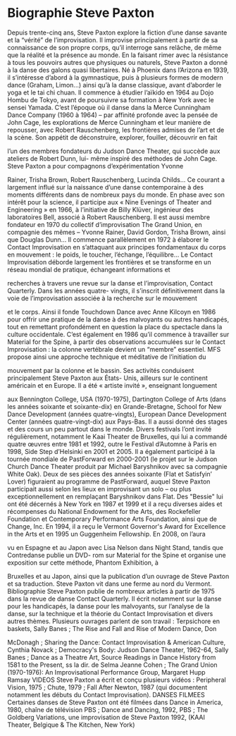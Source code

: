 # Biographie Steve Paxton

Depuis trente-cinq ans, Steve Paxton explore la fiction d’une danse savante et la “vérité” de
l’improvisation. Il improvise principalement à partir de sa connaissance de son propre corps, qu’il
interroge sans relâche, de même que la réalité et la présence au monde. En la faisant rimer avec la
résistance à tous les pouvoirs autres que physiques ou naturels, Steve Paxton a donné à la danse des
galons quasi libertaires. Né à Phoenix dans l’Arizona en 1939, il s’intéresse d’abord à la gymnastique,
puis à plusieurs formes de modern dance (Graham, Limon...) ainsi qu’à la danse classique, avant
d’aborder le yoga et le tai chi chuan. Il commence à étudier l’aïkido en 1964 au Dojo Hombu de Tokyo,
avant de poursuivre sa formation à New York avec le sensei Yamada. C’est l’époque où il danse dans la
Merce Cunningham Dance Company (1960 à 1964) – par affinité profonde avec la pensée de John Cage,
les explorations de Merce Cunningham et leur manière de repousser, avec Robert Rauschenberg, les
frontières admises de l’art et de la scène. Son appétit de déconstruire, explorer, fouiller, découvrir en fait

l’un des membres fondateurs du Judson Dance Theater, qui succède aux ateliers de Robert Dunn, lui-
même inspiré des méthodes de John Cage. Steve Paxton a pour compagnons d’expérimentation Yvonne

Rainer, Trisha Brown, Robert Rauschenberg, Lucinda Childs... Ce courant a largement influé sur la
naissance d’une danse contemporaine à des moments différents dans de nombreux pays du monde. En
phase avec son intérêt pour la science, il participe aux « Nine Evenings of Theater and Engineering » en
1966, à l’initiative de Billy Klüver, ingénieur des laboratoires Bell, associé à Robert Rauschenberg.
Il est aussi membre fondateur en 1970 du collectif d’improvisation The Grand Union, en compagnie des
mêmes – Yvonne Rainer, David Gordon, Trisha Brown, ainsi que Douglas Dunn... Il commence
parallèlement en 1972 à élaborer le Contact Improvisation en s’attaquant aux principes fondamentaux du
corps en mouvement : le poids, le toucher, l’échange, l’équilibre... Le Contact Improvisation déborde
largement les frontières et se transforme en un réseau mondial de pratique, échangeant informations et

recherches à travers une revue sur la danse et l’improvisation, Contact Quarterly. Dans les années quatre-
vingts, il s’inscrit définitivement dans la voie de l’improvisation associée à la recherche sur le mouvement

et le corps. Ainsi il fonde Touchdown Dance avec Anne Kilcoyn en 1986 pour offrir une pratique de la
danse à des malvoyants ou autres handicapés, tout en remettant profondément en question la place du
spectacle dans la culture occidentale. C’est également en 1986 qu’il commence à travailler sur Material
for the Spine, à partir des observations accumulées sur le Contact Improvisation : la colonne vertébrale
devient un “membre” essentiel. MFS propose ainsi une approche technique et méditative de l’initiation du

mouvement par la colonne et le bassin. Ses activités conduisent principalement Steve Paxton aux États-
Unis, ailleurs sur le continent américain et en Europe. Il a été « artiste invité », enseignant longuement

aux Bennington College, USA (1970-1975), Dartington College of Arts (dans les années soixante et
soixante-dix) en Grande-Bretagne, School for New Dance Development (années quatre-vingts), European
Dance Development Center (années quatre-vingt-dix) aux Pays-Bas. Il a aussi donné des stages et des
cours un peu partout dans le monde.
Divers festivals l’ont invité régulièrement, notamment le Kaai Theater de Bruxelles, qui lui a commandé
quatre œuvres entre 1981 et 1992, outre le Festival d’Automne à Paris en 1998, Side Step d’Helsinki en
2001 et 2005. Il a également participé à la tournée mondiale de PastForward en 2000-2001 (le projet sur
le Judson Church Dance Theater produit par Michael Baryshnikov avec sa compagnie White Oak). Deux
de ses pièces des années soixante (Flat et Satisfyin’ Lover) figuraient au programme de PastForward,
auquel Steve Paxton participait aussi selon les lieux en improvisant un solo – ou plus exceptionnellement
en remplaçant Baryshnikov dans Flat. Des "Bessie" lui ont été décernés à New York en 1987 et 1999 et il
a reçu diverses aides et récompenses du National Endowment for the Arts, des Rockefeller Foundation et
Contemporary Performance Arts Foundation, ainsi que de Change, Inc. En 1994, il a reçu le Vermont
Governor's Award for Excellence in the Arts et en 1995 un Guggenheim Fellowship. En 2008, on l’aura

vu en Espagne et au Japon avec Lisa Nelson dans Night Stand, tandis que Contredanse publie un DVD-
rom sur Material for the Spine et organise une exposition sur cette méthode, Phantom Exhibition, à

Bruxelles et au Japon, ainsi que la publication d’un ouvrage de Steve Paxton et sa traduction. Steve
Paxton vit dans une ferme au nord du Vermont.
Bibliographie
Steve Paxton publie de nombreux articles à partir de 1975 dans la revue de danse Contact Quarterly. Il
écrit notamment sur la danse pour les handicapés, la danse pour les malvoyants, sur l’analyse de la danse,
sur la technique et la théorie du Contact Improvisation et divers autres thèmes. Plusieurs ouvrages parlent
de son travail : Terpsichore en baskets, Sally Banes ; The Rise and Fall and Rise of Modern Dance, Don

McDonagh ; Sharing the Dance: Contact Improvisation & American Culture, Cynthia Novack ;
Democracy's Body: Judson Dance Theater, 1962-64, Sally Banes ; Dance as a Theatre Art, Source
Readings in Dance History from 1581 to the Present, ss la dir. de Selma Jeanne Cohen ; The Grand Union
(1970-1976): An Improvisational Performance Group, Margaret Hupp Ramsay
VIDEOS Steve Paxton a écrit et conçu plusieurs vidéos : Peripheral Vision, 1975 ; Chute, 1979 ; Fall
After Newton, 1987 (qui documentent notamment les débuts du Contact Improvisation). DANSES
FILMEES Certaines danses de Steve Paxton ont été filmées dans Dance in America, 1980, chaîne de
télévision PBS ; Dance and Dancing, 1992, PBS ; The Goldberg Variations, une improvisation de Steve
Paxton 1992, (KAAI Theater, Belgique & The Kitchen, New York)
